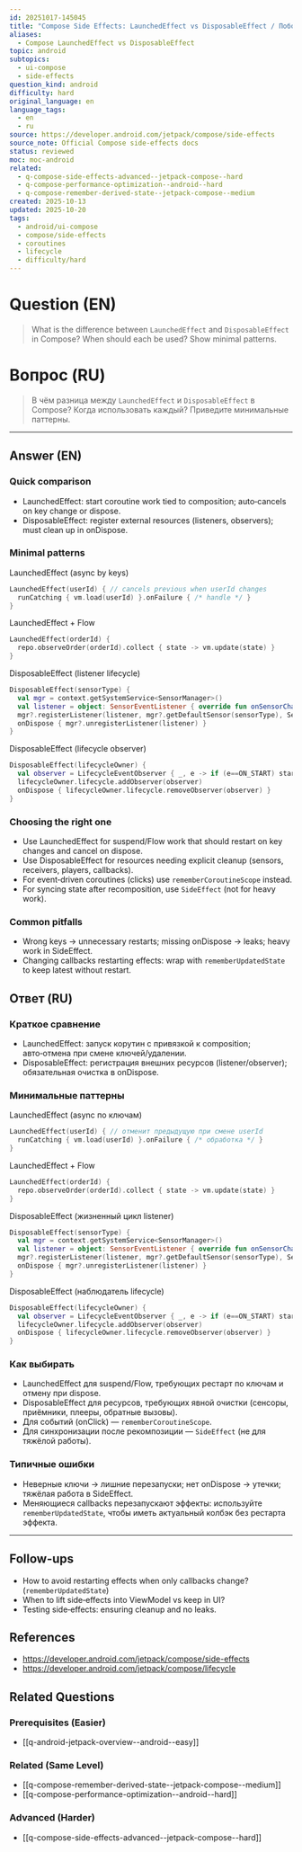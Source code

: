 ```yaml
---
id: 20251017-145045
title: "Compose Side Effects: LaunchedEffect vs DisposableEffect / Побочные эффекты: LaunchedEffect vs DisposableEffect"
aliases:
  - Compose LaunchedEffect vs DisposableEffect
topic: android
subtopics:
  - ui-compose
  - side-effects
question_kind: android
difficulty: hard
original_language: en
language_tags:
  - en
  - ru
source: https://developer.android.com/jetpack/compose/side-effects
source_note: Official Compose side‑effects docs
status: reviewed
moc: moc-android
related:
  - q-compose-side-effects-advanced--jetpack-compose--hard
  - q-compose-performance-optimization--android--hard
  - q-compose-remember-derived-state--jetpack-compose--medium
created: 2025-10-13
updated: 2025-10-20
tags:
  - android/ui-compose
  - compose/side-effects
  - coroutines
  - lifecycle
  - difficulty/hard
---
```

# Question (EN)
> What is the difference between `LaunchedEffect` and `DisposableEffect` in Compose? When should each be used? Show minimal patterns.

# Вопрос (RU)
> В чём разница между `LaunchedEffect` и `DisposableEffect` в Compose? Когда использовать каждый? Приведите минимальные паттерны.

---

## Answer (EN)

### Quick comparison
- LaunchedEffect: start coroutine work tied to composition; auto‑cancels on key change or dispose.
- DisposableEffect: register external resources (listeners, observers); must clean up in onDispose.

### Minimal patterns

LaunchedEffect (async by keys)
```kotlin
LaunchedEffect(userId) { // cancels previous when userId changes
  runCatching { vm.load(userId) }.onFailure { /* handle */ }
}
```

LaunchedEffect + Flow
```kotlin
LaunchedEffect(orderId) {
  repo.observeOrder(orderId).collect { state -> vm.update(state) }
}
```

DisposableEffect (listener lifecycle)
```kotlin
DisposableEffect(sensorType) {
  val mgr = context.getSystemService<SensorManager>()
  val listener = object: SensorEventListener { override fun onSensorChanged(e: SensorEvent){ /* state */ } }
  mgr?.registerListener(listener, mgr?.getDefaultSensor(sensorType), SensorManager.SENSOR_DELAY_NORMAL)
  onDispose { mgr?.unregisterListener(listener) }
}
```

DisposableEffect (lifecycle observer)
```kotlin
DisposableEffect(lifecycleOwner) {
  val observer = LifecycleEventObserver { _, e -> if (e==ON_START) start(); if (e==ON_STOP) stop() }
  lifecycleOwner.lifecycle.addObserver(observer)
  onDispose { lifecycleOwner.lifecycle.removeObserver(observer) }
}
```

### Choosing the right one
- Use LaunchedEffect for suspend/Flow work that should restart on key changes and cancel on dispose.
- Use DisposableEffect for resources needing explicit cleanup (sensors, receivers, players, callbacks).
- For event‑driven coroutines (clicks) use `rememberCoroutineScope` instead.
- For syncing state after recomposition, use `SideEffect` (not for heavy work).

### Common pitfalls
- Wrong keys → unnecessary restarts; missing onDispose → leaks; heavy work in SideEffect.
- Changing callbacks restarting effects: wrap with `rememberUpdatedState` to keep latest without restart.

## Ответ (RU)

### Краткое сравнение
- LaunchedEffect: запуск корутин с привязкой к composition; авто‑отмена при смене ключей/удалении.
- DisposableEffect: регистрация внешних ресурсов (listener/observer); обязательная очистка в onDispose.

### Минимальные паттерны

LaunchedEffect (async по ключам)
```kotlin
LaunchedEffect(userId) { // отменит предыдущую при смене userId
  runCatching { vm.load(userId) }.onFailure { /* обработка */ }
}
```

LaunchedEffect + Flow
```kotlin
LaunchedEffect(orderId) {
  repo.observeOrder(orderId).collect { state -> vm.update(state) }
}
```

DisposableEffect (жизненный цикл listener)
```kotlin
DisposableEffect(sensorType) {
  val mgr = context.getSystemService<SensorManager>()
  val listener = object: SensorEventListener { override fun onSensorChanged(e: SensorEvent){ /* state */ } }
  mgr?.registerListener(listener, mgr?.getDefaultSensor(sensorType), SensorManager.SENSOR_DELAY_NORMAL)
  onDispose { mgr?.unregisterListener(listener) }
}
```

DisposableEffect (наблюдатель lifecycle)
```kotlin
DisposableEffect(lifecycleOwner) {
  val observer = LifecycleEventObserver { _, e -> if (e==ON_START) start(); if (e==ON_STOP) stop() }
  lifecycleOwner.lifecycle.addObserver(observer)
  onDispose { lifecycleOwner.lifecycle.removeObserver(observer) }
}
```

### Как выбирать
- LaunchedEffect для suspend/Flow, требующих рестарт по ключам и отмену при dispose.
- DisposableEffect для ресурсов, требующих явной очистки (сенсоры, приёмники, плееры, обратные вызовы).
- Для событий (onClick) — `rememberCoroutineScope`.
- Для синхронизации после рекомпозиции — `SideEffect` (не для тяжёлой работы).

### Типичные ошибки
- Неверные ключи → лишние перезапуски; нет onDispose → утечки; тяжёлая работа в SideEffect.
- Меняющиеся callbacks перезапускают эффекты: используйте `rememberUpdatedState`, чтобы иметь актуальный колбэк без рестарта эффекта.

---

## Follow-ups
- How to avoid restarting effects when only callbacks change? (`rememberUpdatedState`)
- When to lift side‑effects into ViewModel vs keep in UI?
- Testing side‑effects: ensuring cleanup and no leaks.

## References
- https://developer.android.com/jetpack/compose/side-effects
- https://developer.android.com/jetpack/compose/lifecycle

## Related Questions

### Prerequisites (Easier)
- [[q-android-jetpack-overview--android--easy]]

### Related (Same Level)
- [[q-compose-remember-derived-state--jetpack-compose--medium]]
- [[q-compose-performance-optimization--android--hard]]

### Advanced (Harder)
- [[q-compose-side-effects-advanced--jetpack-compose--hard]]

